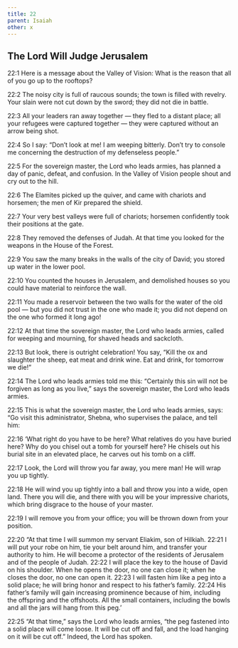 ```yaml
---
title: 22
parent: Isaiah
other: x
---
```


## The Lord Will Judge Jerusalem


<a name="22:1">22:1</a> Here is a message about the Valley of Vision:
What is the reason
that all of you go up to the rooftops?

<a name="22:2">22:2</a> The noisy city is full of raucous sounds;
the town is filled with revelry.
Your slain were not cut down by the sword;
they did not die in battle.

<a name="22:3">22:3</a> All your leaders ran away together — 
they fled to a distant place;
all your refugees were captured together — 
they were captured without an arrow being shot.

<a name="22:4">22:4</a> So I say:
“Don’t look at me!
I am weeping bitterly.
Don’t try to console me
concerning the destruction of my defenseless people.”

<a name="22:5">22:5</a> For the sovereign master, the Lord who leads armies,
has planned a day of panic, defeat, and confusion.
In the Valley of Vision people shout
and cry out to the hill.

<a name="22:6">22:6</a> The Elamites picked up the quiver,
and came with chariots and horsemen;
the men of Kir prepared the shield.

<a name="22:7">22:7</a> Your very best valleys were full of chariots;
horsemen confidently took their positions at the gate.

<a name="22:8">22:8</a> They removed the defenses of Judah.
At that time you looked
for the weapons in the House of the Forest.

<a name="22:9">22:9</a> You saw the many breaks
in the walls of the city of David;
you stored up water in the lower pool.

<a name="22:10">22:10</a> You counted the houses in Jerusalem,
and demolished houses so you could have material to reinforce the wall.

<a name="22:11">22:11</a> You made a reservoir between the two walls
for the water of the old pool — 
but you did not trust in the one who made it;
you did not depend on the one who formed it long ago!

<a name="22:12">22:12</a> At that time the sovereign master, the Lord who leads armies, called for weeping and mourning,
for shaved heads and sackcloth.

<a name="22:13">22:13</a> But look, there is outright celebration!
You say, “Kill the ox and slaughter the sheep,
eat meat and drink wine.
Eat and drink, for tomorrow we die!”

<a name="22:14">22:14</a> The Lord who leads armies told me this: “Certainly this sin will not be forgiven as long as you live,” says the sovereign master, the Lord who leads armies.


<a name="22:15">22:15</a> This is what the sovereign master, the Lord who leads armies, says:
“Go visit this administrator, Shebna, who supervises the palace, and tell him:

<a name="22:16">22:16</a> ‘What right do you have to be here? What relatives do you have buried here?
Why do you chisel out a tomb for yourself here?
He chisels out his burial site in an elevated place,
he carves out his tomb on a cliff.

<a name="22:17">22:17</a> Look, the Lord will throw you far away, you mere man!
He will wrap you up tightly.

<a name="22:18">22:18</a> He will wind you up tightly into a ball
and throw you into a wide, open land.
There you will die,
and there with you will be your impressive chariots,
which bring disgrace to the house of your master.

<a name="22:19">22:19</a> I will remove you from your office;
you will be thrown down from your position.

<a name="22:20">22:20</a> “At that time I will summon my servant Eliakim, son of Hilkiah. <a name="22:21">22:21</a> I will put your robe on him, tie your belt around him, and transfer your authority to him. He will become a protector of the residents of Jerusalem and of the people of Judah. <a name="22:22">22:22</a> I will place the key to the house of David on his shoulder. When he opens the door, no one can close it; when he closes the door, no one can open it. <a name="22:23">22:23</a> I will fasten him like a peg into a solid place; he will bring honor and respect to his father’s family. <a name="22:24">22:24</a> His father’s family will gain increasing prominence because of him, including the offspring and the offshoots. All the small containers, including the bowls and all the jars will hang from this peg.’

<a name="22:25">22:25</a> “At that time,” says the Lord who leads armies, “the peg fastened into a solid place will come loose. It will be cut off and fall, and the load hanging on it will be cut off.” Indeed, the Lord has spoken.